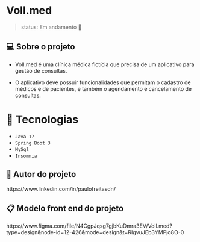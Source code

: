 # Voll.med

> status: Em andamento 🚧

<h2> 💻 Sobre o projeto</h2>

- Voll.med é uma clínica médica fictícia que precisa de um aplicativo para gestão de consultas.

- O aplicativo deve possuir funcionalidades que permitam o cadastro de médicos e de pacientes, e também o agendamento e cancelamento de consultas.

# 🔨 Tecnologias 
- `Java 17`
- `Spring Boot 3`
- `MySql`
- `Insomnia`

<h2>📝 Autor do projeto </h2>
https://www.linkedin.com/in/paulofreitasdn/

<h2>📋 Modelo front end do projeto</h2>
https://www.figma.com/file/N4CgpJqsg7gjbKuDmra3EV/Voll.med?type=design&node-id=12-426&mode=design&t=RIgvuJEb3YMPjo8O-0






